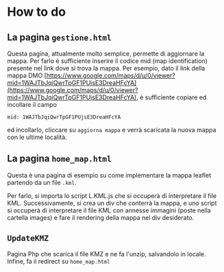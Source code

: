# How to do

## La pagina ```gestione.html```
Questa pagina, attualmente molto semplice, permette di aggiornare la mappa.
Per farlo è sufficiente inserire il codice mid (map identification) presente nel link dove si trova la mappa.
Per esempio, dato il link della mappa DMO [https://www.google.com/maps/d/u/0/viewer?mid=1WAJTbJqiQwrTpGF1PUjsE3DreaHFcYA](https://www.google.com/maps/d/u/0/viewer?mid=1WAJTbJqiQwrTpGF1PUjsE3DreaHFcYA), è sufficiente copiare ed incollare il campo 

```mid: 1WAJTbJqiQwrTpGF1PUjsE3DreaHFcYA```

ed incollarlo, cliccare su ```aggiorna mappa``` e verrà scaricata la nuova mappa con le ultime località.

## La pagina ```home_map.html```
Questa è una pagina di esempio su come implementare la mappa leaflet partendo da un file ```.kml```.

Per farlo, si importa lo script L.KML.js che si occuperà di interpretare il file KML. Successivamente, si crea un div che conterrà la mappa,
e uno script si occuperà di interpretare il file KML con annesse immagini (poste nella cartella images) e fare il rendering della mappa nel div desiderato.

## ```UpdateKMZ```
Pagina Php che scarica il file KMZ e ne fa l'unzip, salvandolo in locale.
Infine, fa il redirect su ```home_map.html```